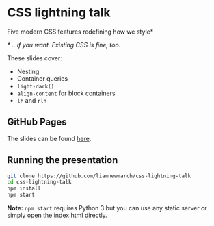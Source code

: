 # CSS lightning talk

Five modern CSS features redefining how we style*

_\* …if you want. Existing CSS is fine, too._

These slides cover:

* Nesting
* Container queries
* `light-dark()`
* `align-content` for block containers
* `lh` and `rlh`

## GitHub Pages

The slides can be found [here](https://liamnewmarch.github.io/css-lightning-talk/).

## Running the presentation

```sh
git clone https://github.com/liamnewmarch/css-lightning-talk
cd css-lightning-talk
npm install
npm start
```

__Note:__ `npm start` requires Python 3 but you can use any static server or simply open the index.html directly.
